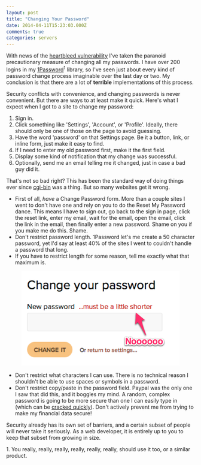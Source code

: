 ```yaml
---
layout: post
title: "Changing Your Password"
date: 2014-04-11T15:23:03.000Z
comments: true
categories: servers
---
```

With news of the [heartbleed vulnerability](http://heartbleed.com/) I've taken the <strike>paranoid</strike> precautionary measure of changing all my passwords. I have over 200 logins in my [1Password](https://agilebits.com/onepassword)<sup>1</sup> library, so I've seen just about every kind of password change process imaginable over the last day or two. My conclusion is that there are a lot of **terrible** implementations of this process.

Security conflicts with convenience, and changing passwords is never convenient. But there are ways to at least make it quick. Here's what I expect when I got to a site to change my password:

1. Sign in.
2. Click something like 'Settings', 'Account', or 'Profile'. Ideally, there should only be one of those on the page to avoid guessing.
3. Have the word 'password' on that Settings page. Be it a button, link, or inline form, just make it easy to find.
4. If I need to enter my old password first, make it the first field.
5. Display some kind of notification that my change was successful.
6. Optionally, send me an email telling me it changed, just in case a bad guy did it.

That's not so bad right? This has been the standard way of doing things ever since [cgi-bin](http://en.wikipedia.org/wiki/Cgi-bin) was a thing. But so many websites get it wrong.

* First of all, *have* a Change Password form. More than a couple sites I went to don't have one and rely on you to do the Reset My Password dance. This means I have to sign out, go back to the sign in page, click the reset link, enter my email, wait for the email, open the email, click the link in the email, then finally enter a new password. Shame on you if you make me do this. Shame.
* Don't restrict password length. 1Password let's me create a 50 character password, yet I'd say at least 40% of the sites I went to couldn't handle a password that long.
* If you have to restrict length for some reason, tell me exactly what that maximum is.

<figure>
    <img alt="Password WTF" src="./password-wtf.png" />
</figure>

* Don't restrict what characters I can use. There is no technical reason I shouldn't be able to use spaces or symbols in a password.
* Don't restrict copy/paste in the password field. Paypal was the only one I saw that did this, and it boggles my mind. A random, complex password is going to be more secure than one I can easily type in (which can be [cracked quickly](http://en.wikipedia.org/wiki/Rainbow_tables)). Don't actively prevent me from trying to make my financial data secure!

Security already has its own set of barriers, and a certain subset of people will never take it seriously. As a web developer, it is entirely up to you to keep that subset from growing in size.


<div class="footnotes">
1. You really, really, really, really, really, really, should use it too, or a similar product.
</div>

